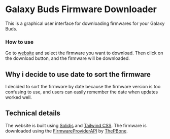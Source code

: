 # Galaxy Buds Firmware Downloader

This is a graphical user interface for downloading firmwares for your Galaxy Buds.

### How to use

Go to [website](https://budsfirm.onrender.com) and select the firmware you want to download. Then
click on the download button, and the firmware will be downloaded.

## Why i decide to use date to sort the firmware

I decided to sort the firmware by date because the firmware version is too confusing to use, and
users can easily remember the date when updates worked well.

## Technical details

The website is built using [Solidjs](https://www.solidjs.com) and
[Tailwind CSS](https://tailwindcss.com/). The firmware is downloaded using the
[FirmwareProviderAPI](https://github.com/ThePBone/FirmwareProviderAPI) by
[ThePBone](https://github.com/ThePBone/FirmwareProviderAPI).
